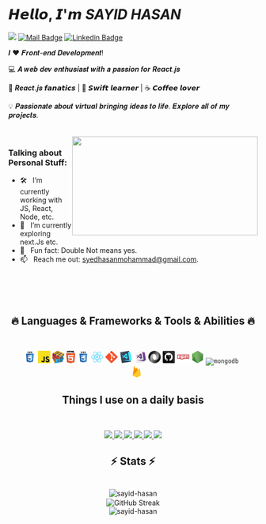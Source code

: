 
# 𝙃𝙚𝙡𝙡𝙤, 𝙄'𝙢 ***SAYID HASAN***


[![](https://img.shields.io/badge/-@sayidhasan-%23181717?style=flat-square&logo=github)](https://github.com/sayid-hasan)
[![Mail Badge](https://img.shields.io/badge/-gmail-c14438?style=flat&logo=Gmail&logoColor=white&link=mailto:syedhasanmohammad@gmail.com)](mailto:syedhasanmohammad@gmail.com)
[![Linkedin Badge](https://img.shields.io/badge/-LinkedIn-0e76a8?style=flat-square&logo=Linkedin&logoColor=white)](https://www.linkedin.com/in/mohammed-syed-hasan)


𝑰 ❤️ 𝑭𝒓𝒐𝒏𝒕-𝒆𝒏𝒅 𝑫𝒆𝒗𝒆𝒍𝒐𝒑𝒎𝒆𝒏𝒕!

:computer: 𝑨 𝒘𝒆𝒃 𝒅𝒆𝒗 𝒆𝒏𝒕𝒉𝒖𝒔𝒊𝒂𝒔𝒕 𝒘𝒊𝒕𝒉 𝒂 𝒑𝒂𝒔𝒔𝒊𝒐𝒏 𝒇𝒐𝒓 ***React***.𝒋𝒔

🖖 ***React***.𝒋𝒔 𝙛𝙖𝙣𝙖𝙩𝙞𝙘𝙨 | 🍎 𝙎𝙬𝙞𝙛𝙩 𝙡𝙚𝙖𝙧𝙣𝙚𝙧 | ☕️ 𝘾𝙤𝙛𝙛𝙚𝙚 𝙡𝙤𝙫𝙚𝙧 

💡 𝑷𝒂𝒔𝒔𝒊𝒐𝒏𝒂𝒕𝒆 𝒂𝒃𝒐𝒖𝒕 ***virtual*** 𝒃𝒓𝒊𝒏𝒈𝒊𝒏𝒈 𝒊𝒅𝒆𝒂𝒔 𝒕𝒐 𝒍𝒊𝒇𝒆. 𝑬𝒙𝒑𝒍𝒐𝒓𝒆 𝒂𝒍𝒍 𝒐𝒇 𝒎𝒚 𝒑𝒓𝒐𝒋𝒆𝒄𝒕𝒔.
<br><br><br>
<img align="right" height="200" width="375" alt="" src="https://raw.githubusercontent.com/iampavangandhi/iampavangandhi/master/gifs/coder.gif" />

### Talking about Personal Stuff:

- 🛠 &nbsp; I’m currently working with JS, React, Node, etc.
- 🚀 &nbsp; I’m currently exploring next.Js etc.
- 👾 &nbsp; Fun fact: Double Not means yes.
- 📫 &nbsp; Reach me out: syedhasanmohammad@gmail.com.
<br><br><br><br><br>
<h2 align="center">🔥 Languages & Frameworks & Tools & Abilities 🔥</h2>
<br>

<div align=center>
 
<p align="center">
  <code><img title="CSS" height="25" src="Images/css.svg"></code>
  <code><img title="Javascript" height="25" src="Images/javascript.svg"></code>
  <code><img title="Problem Solving" height="25" src="Images/problemSolving.png"></code>
  <code><img title="HTML5" height="25" src="Images/html5.svg"></code>
  <code><img title="CSS" height="25" src="Images/css.svg"></code>
<!--   <code><img title="SASS" height="25" src="Images/sass.svg"></code> -->
  <code><img title="React" height="25" src="Images/react-original.svg"></code>
  <code><img title="Git" height="25" src="Images/git-original.svg"></code>
  <code><img title="Visual Studio Code" height="25" src="Images/vscode.png"></code>
  <code><img title="Microsoft Visual Studio" height="25" src="Images/visualstudio.png"></code>
  <code><img title="JSON" height="25" src="Images/json.svg"></code>
  <code><img title="GitHub" height="25" src="Images/github.svg"></code> 
  <code><img title="npm" height="25" src="Images/npm.svg"></code>
  <code><img title="node" height="25" src="https://raw.githubusercontent.com/github/explore/80688e429a7d4ef2fca1e82350fe8e3517d3494d/topics/nodejs/nodejs.png" 
  alt="nodejs"></code>
  <code><img title="monogDB" height="25" src="https://encrypted-tbn0.gstatic.com/images?q=tbn%3AANd9GcSTTzPAw-55ssm1Im594xYZ9eRQu2JylrkYLg&usqp=CAU" alt="mongodb"> 
  </code>
  <code> <img title="firebase" height="25" src="Images/firebase.png" /> </code>

</p>
</div>



<h2 align="center">Things I use on a daily basis</h2>
<br>

<p align="center">  
<a href="https://github.com/sayid-hasan">
 <img  src="https://readme-components.vercel.app/api?component=logo&fill=black&logo=react&animation=spin&svgfill=15d8fe">  
</a>
 <a href="https://github.com/sayid-hasan">
 <img  src="https://readme-components.vercel.app/api?component=logo&fill=black&logo=node.js&svgfill=659b60">
</a>
 <a href="https://github.com/sayid-hasan">
 <img  src="https://readme-components.vercel.app/api?component=logo&fill=black&logo=javascript&svgfill=659b60">
</a>
<a href="https://github.com/sayid-hasan">
<img  src="https://readme-components.vercel.app/api?component=logo&fill=black&logo=sass&svgfill=cd6799">
</a>
<a href="https://github.com/sayid-hasan">
<img  src="https://readme-components.vercel.app/api?component=logo&fill=black&logo=css3&svgfill=cd6799">
</a>
<!-- <a href="https://github.com/sayid-hasan">
<img  src="https://readme-components.vercel.app/api?component=logo&fill=black&logo=next.js&svgfill=cd6799">
</a> -->
<a href="https://github.com/sayid-hasan">
<img  src="https://readme-components.vercel.app/api?component=logo&fill=black&logo=github&svgfill=cd6799">
</a>

<h2 align="center">⚡ Stats ⚡</h2>
<br>

<div align='center'>
<div align=center>
<div align="center">
 <img width=450  align=center src="https://github-readme-stats.vercel.app/api?username=sayid-hasan&theme=material-palenight&hide_border=false&include_all_commits=false&count_private=false" alt="sayid-hasan" />
</div>
<div align="center">
 <img width=450  align=center src="https://github-readme-streak-stats.herokuapp.com?user=sayid-hasan&theme=material-palenight" alt="GitHub Streak" />
</div>
</div>

<div align=center>
 <img width=450 src="https://github-readme-stats.vercel.app/api/top-langs/?username=sayid-hasan&theme=material-palenight&hide_border=false&include_all_commits=false&count_private=false&layout=compact" alt="sayid-hasan" />
</div>
</div>




